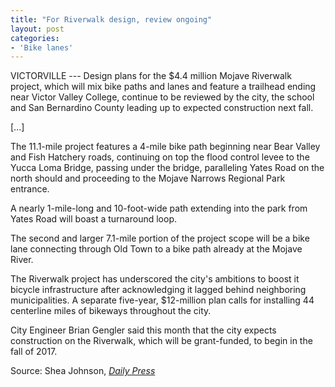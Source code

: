 ```yaml
---
title: "For Riverwalk design, review ongoing"
layout: post
categories:
- 'Bike lanes'
---
```


VICTORVILLE --- Design plans for the $4.4 million Mojave Riverwalk project, which will mix bike paths and lanes and feature a trailhead ending near Victor Valley College, continue to be reviewed by the city, the school and San Bernardino County leading up to expected construction next fall.

\[...\]

The 11.1-mile project features a 4-mile bike path beginning near Bear Valley and Fish Hatchery roads, continuing on top the flood control levee to the Yucca Loma Bridge, passing under the bridge, paralleling Yates Road on the north should and proceeding to the Mojave Narrows Regional Park entrance.

A nearly 1-mile-long and 10-foot-wide path extending into the park from Yates Road will boast a turnaround loop.

The second and larger 7.1-mile portion of the project scope will be a bike lane connecting through Old Town to a bike path already at the Mojave River.

The Riverwalk project has underscored the city's ambitions to boost it bicycle infrastructure after acknowledging it lagged behind neighboring municipalities. A separate five-year, $12-million plan calls for installing 44 centerline miles of bikeways throughout the city.

City Engineer Brian Gengler said this month that the city expects construction on the Riverwalk, which will be grant-funded, to begin in the fall of 2017.

Source: Shea Johnson, [*Daily Press*](https://www.vvdailypress.com)
